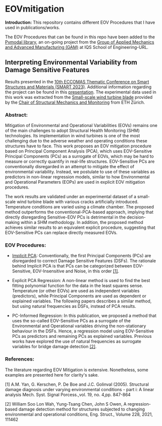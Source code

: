 # EOVmitigation

**Introduction:** This repository contains different EOV Procedures that I have used in publications/works.

The EOV Procedures that can be found in this repo have been added to the [Pymodal library](https://github.com/grcarmenaty/pymodal), an on-going project from the [Group of Applied Mechanics and Advanced Manufacturing (GAM)](https://techtransfer.iqs.edu/grupos/applied-mechanics-and-advanced-manufacturing) at IQS School of Engineering-URL.

## Interpreting Environmental Variability from Damage Sensitive Features
Results presented in the [10th ECCOMAS Thematic Conference on Smart Structures and Materials (SMART 2023)](https://www.researchgate.net/publication/373757121_Interpreting_Environmental_Variability_from_Damage_Sensitive_Features). Additional information regarding the project can be found in this [presentation](https://www.researchgate.net/publication/372077222_Interpreting_environmental_variability_from_damage-sensitive_features).
The experimental data used in this work was extracted from the [Small-scale wind turbine blade](https://onlinelibrary.wiley.com/doi/epdf/10.1002/stc.2660/) provided by the [Chair of Structural Mechanics and Monitoring](https://chatzi.ibk.ethz.ch/) from ETH Zürich.

### Abstract:
Mitigation of Environmental and Operational Variabilities (EOVs) remains one
of the main challenges to adopt Structural Health Monitoring (SHM) technologies. Its implementation
in wind turbines is one of the most challenging due to the adverse weather and
operating conditions these structures have to face. This work proposes an EOV mitigation
procedure based on Principal Component Analysis (PCA), which uses EOV-Sensitive Principal
Components (PCs) as a surrogate of EOVs, which may be hard to measure or correctly
quantify in real-life structures. EOV-Sensitive PCs are conventionally disregarded in an attempt
to mitigate the effect of environmental variability. Instead, we postulate to use of these
variables as predictors in non-linear regression models, similar to how Environmental and Operational
Parameters (EOPs) are used in explicit EOV mitigation procedures. 

The work results are validated under an experimental dataset of a small-scale wind turbine blade with various
cracks artificially introduced. Temperature conditions are varied using a climate chamber. The
proposed method outperforms the conventional-PCA-based approach, implying that directly disregarding
Sensitive-EOV PCs is detrimental in the decision-making within a SHM methodology.
In addition, the proposed method achieves similar results to an equivalent explicit procedure,
suggesting that EOV-Sensitive PCs can replace directly measured EOVs.

### EOV Procedures:
- [Implicit PCA](https://www.sciencedirect.com/science/article/abs/pii/S0888327004001785): Conventionally, the first Principal Components (PCs) are disregarded to correct Damage Sensitive Features (DSFs). The rationale behind Implicit PCA is that PCs can be categorized between EOV-Sensitive, EOV-Insensitive and Noise, in this order [[1]](#1).

- Explicit PCA Regression: A non-linear method is used to find the best fitting polynomial function for the data in the least squares sense. Temperature (or other EOVs) are used as independent variables (predictors), while Principal Components are used as dependent or explained variables. The following papers describes a similar method, but using natural frequencies as DSFs, instead of PCA results.

- PC-Informed Regression: In this publication, we proposed a method that uses the so-called EOV-Sensitive PCs as a surrogate of the Environmental and Operational variables driving the non-stationary behaviour in the DSFs. Hence, a regression model using EOV-Sensitive PCs as predictors and remaining PCs as explained variables. Previous works have explored the use of natural frequencies as surrogate variables for bridge damage detection [[2]](#2).

### References:
The literature regarding EOV Mitigation is extensive. Nonetheless, some examples are presented here for clarity's sake.

<a id="1">[1]</a> 
A.M. Yan, G. Kerschen, P. De Boe and J.C. Golinval (2005). 
Structural damage diagnosis under varying environmental conditions - part i: A linear analysis 
Mech. Syst. Signal Porcess.,vol. 19, no. 4,pp. 847-864

<a id="2">[2]</a> 
William Soo Lon Wah, Yung-Tsang Chen, John S Owen,
A regression-based damage detection method for structures subjected to changing environmental and operational conditions,
Eng. Struct., Volume 228, 2021, 111462



